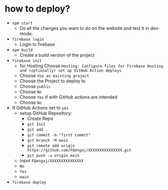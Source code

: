 # how to deploy?

 - `npm start`
   - Do all the changes you want to do on the website and test it in dev-mode.
 - `firebase login`
   - Login to firebase
 - `npm build`
   - Create a build version of the project
 - `firebase init`
   - for Hosting Choose `Hosting: Configure files for Firebase Hosting and (optionally) set up GitHub Action deploys`
   - Choose `Use an existing project`
   - Choose the Project to deploy to
   - Choose `public`
   - Choose `No`
   - Choose `Yes` if with GitHub actions are intended
   - Choose `No`
 - If GitHub Actions set to `yes`
   - setup GitHub Repository:
     - Create Repo
     - `git Init`
     - `git add .`
     - `git commit -m "first commit"`
     - `git branch -M main`
     - `git remote add origin https://github.com/FQengaj/XXXXXXXXXXXXXXX.git`
     - `git push -u origin main`
   - Input `FQengaj/XXXXXXXXXXXXXXX`
   - `No`
   - `Yes`
   - `main`
 - `firebase deploy`